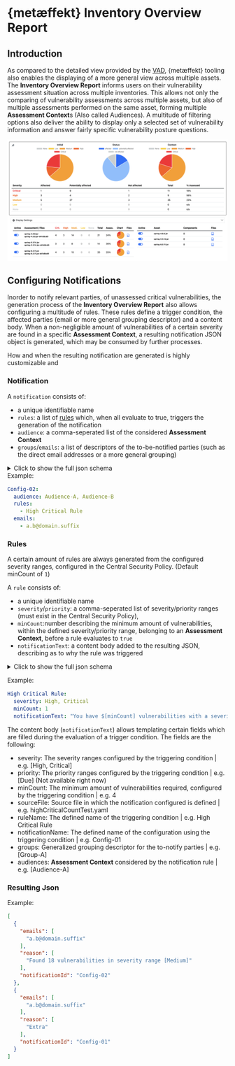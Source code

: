 # {metæffekt} Inventory Overview Report
## Introduction
As compared to the detailed view provided by the [VAD](../../metaeffekt-vulnerability-assessment-dashboard/README.md), {metæffekt} tooling also enables the displaying of a more general view across multiple assets.
The **Inventory Overview Report** informs users on their vulnerability assessment situation across multiple inventories.
This allows not only the comparing of vulnerability assessments across multiple assets, but also of multiple assessments performed on the same asset, forming multiple **Assessment Context**s (Also called Audiences). 
A multitude of filtering options also deliver the ability to display only a selected set of vulnerability information and answer fairly specific vulnerability posture questions. 

![inventory-overview.png](inventory-overview.png)

## Configuring Notifications
Inorder to notify relevant parties, of unassessed critical vulnerabilities, the generation process of the **Inventory Overview Report** also allows configuring a multitude of rules.
These rules define a trigger condition, the affected parties (email or more general grouping descriptor) and a content body.
When a non-negligible amount of vulnerabilities of a certain severity are found in a specific **Assessment Context**, a resulting notification JSON object is generated, which may be consumed by further processes.

How and when the resulting notification are generated is highly customizable and  

### Notification
A `notification` consists of:
- a unique identifiable name
- `rules`: a list of [rules](#rules) which, when all evaluate to true, triggers the generation of the notification
- `audience`: a comma-seperated list of the considered **Assessment Context** 
- `groups`/`emails`: a list of descriptors of the to-be-notified parties (such as the direct email addresses or a more general grouping)

<details>
<summary>Click to show the full json schema</summary>

```json
{
  "$schema": "https://json-schema.org/draft/2019-09/schema",
  "$id": "https://www.metaeffekt.com/schema/artifact-analysis/latest/overview-notification.json",
  "title": "Notification configuration for Inventory Overview Report",
  "description": "A single or multiple rules for the automatic alerting of 'audiences' in the Inventory Overview Report",
  "type": "object",
  "patternProperties": {
    ".*": {
      "type": "object",
      "properties": {
        "audience": {
          "type": "string"
        },
        "rules": {
          "$ref": "#/$defs/minLengthArray"
        },
        "emails":  {
          "$ref": "#/$defs/minLengthArray"
        },
        "groups":  {
          "$ref": "#/$defs/minLengthArray"
        },
        "merge vulnerabilities": {
          "type": "string",
          "enum": [
            "none",
            "most severe status"
          ]
        }
      },
      "required": [
        "rules"
      ],
      "anyOf": [
        {
          "required": [
            "emails"
          ]
        },
        {
          "required": [
            "groups"
          ]
        }
      ],
      "additionalProperties": false
    }
  },
  "$defs": {
    "minLengthArray": {
      "type": "array",
      "items": {
        "type": "string"
      },
      "minLength": 1
    }
  }
}
```
</details>
Example:

```yaml
Config-02:
  audience: Audience-A, Audience-B
  rules:
    - High Critical Rule
  emails:
    - a.b@domain.suffix
```



### Rules
A certain amount of rules are always generated from the configured severity ranges, configured in the Central Security Policy. (Default minCount of `1`)

A `rule` consists of:
- a unique identifiable name
- `severity`/`priority`: a comma-seperated list of severity/priority ranges (must exist in the Central Security Policy), 
- `minCount`:number describing the minimum amount of vulnerabilities, within the defined severity/priority range, belonging to an **Assessment Context**, before a rule evaluates to `true` 
- `notificationText`: a content body added to the resulting JSON, describing as to why the rule was triggered  


<details>
<summary>Click to show the full json schema</summary>

```json
{
  "$schema": "https://json-schema.org/draft/2019-09/schema",
  "$id": "https://www.metaeffekt.com/schema/artifact-analysis/latest/overview-notification-rules.json",
  "title": "Notification Rules",
  "description": "Rules specification for the automatic notification in the 'Inventory Overview Report'",
  "type": "object",
  "patternProperties": {
    ".*": {
      "properties": {
        "severity": {
          "type": "string"
        },
        "priority": {
          "type": "string"
        },
        "minCount": {
          "type": "number"
        },
        "mode": {
          "type": "string"
        },
        "notificationText": {
          "type": "string"
        }
      },
      "anyOf": [
        {
          "required": [
            "severity"
          ]
        },
        {
          "required": [
            "priority"
          ]
        }
      ],
      "required": [
        "minCount",
        "notificationText"
      ],
      "additionalProperties": false
    }
  }
}
```

</details>

Example:
```yaml
High Critical Rule:
  severity: High, Critical
  minCount: 1
  notificationText: "You have $[minCount] vulnerabilities with a severity of $[severity]"

```

The content body (`notificationText`) allows templating certain fields which are filled during the evaluation of a trigger condition.
The fields are the following:
- severity: The severity ranges configured by the triggering condition | e.g. [High, Critical]
- priority: The priority ranges configured by the triggering condition | e.g. [Due] (Not available right now)
- minCount: The minimum amount of vulnerabilities required, configured by the triggering condition | e.g. 4
- sourceFile: Source file in which the notification configured is defined | e.g. highCriticalCountTest.yaml
- ruleName: The defined name of the triggering condition | e.g. High Critical Rule
- notificationName: The defined name of the configuration using the triggering condition | e.g. Config-01
- groups: Generalized grouping descriptor for the to-notify parties | e.g. [Group-A]
- audiences: **Assessment Context** considered by the notification rule | e.g. [Audience-A]

### Resulting Json
Example:
```json
[
  {
    "emails": [
      "a.b@domain.suffix"
    ],
    "reason": [
      "Found 18 vulnerabilities in severity range [Medium]"
    ],
    "notificationId": "Config-02"
  },
  {
    "emails": [
      "a.b@domain.suffix"
    ],
    "reason": [
      "Extra"
    ],
    "notificationId": "Config-01"
  }
]
```